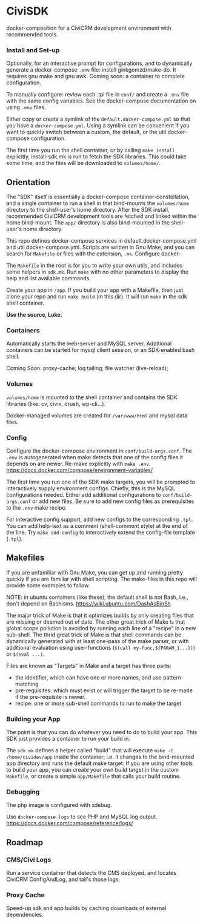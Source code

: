 # CiviSDK
docker-composition for a CiviCRM development environment with recommended tools

### Install and Set-up

Optionally, for an interactive prompt for configurations, and to dynamically generate a docker-compose `.env` file: install ginkgomzd/make-do. It requires gnu make and gnu awk. Coming soon: a container to complete configuration.

To manually configure: review each .tpl file in `conf/` and create a `.env` file with the same config variables. See the docker-compose documentation on using `.env` files.

Either copy or create a symlink of the `default.docker-compose.yml` so that you have a `docker-compose.yml`. Using a symlink can be convenient if you want to quickly switch between a custom, the default, or the util docker-compose configuration.

The first time you run the shell container, or by calling `make install` explicitly, install-sdk.mk is run to fetch the SDK libraries. This could take some time, and the files will be downloaded to `volumes/home/`.


## Orientation

The "SDK" itself is essentially a docker-compose container-constellation, and a single container to run a shell in that bind-mounts the `volumes/home` directory to the shell-user's home directory. After the SDK install, recommended CiviCRM development tools are fetched and linked within the home bind-mount. The `app/` directory is also bind-mounted in the shell-user's home directory.

This repo defines docker-compose services in default.docker-compose.yml and util.docker-compose.yml. Scripts are written in Gnu Make, and you can search for `Makefile` or files with the extension, `.mk`. Configure docker-

The `Makefile` in the root is for you to write your own utils, and includes some helpers in `sdk.mk`. Run `make` with no other parameters to display the help and list available commands.

Create your app in `/app`. If you build your app with a Makefile, then just clone your repo and run `make build` (in this dir).
It will run `make` in the sdk shell container.

**Use the source, Luke.**

### Containers

Automatically starts the web-server and MySQL server. Additional containers can be started for mysql client session, or an SDK-enabled bash shell.

Coming Soon: proxy-cache; log tailing; file watcher (live-reload);

### Volumes

`volumes/home` is mounted to the shell container and contains the SDK libraries (like: cv, civix, drush, wp-cli...).

Docker-managed volumes are created for `/var/www/html` and mysql data files.

### Config

Configure the docker-compose environment in `conf/build-args.conf`. The `.env` is autogenerated when make detects that one of the config files it depends on are newer. Re-make explicitly with `make .env`. https://docs.docker.com/compose/environment-variables/

The first time you run one of the SDK make targets, you will be prompted to interactively supply environment configs. Chiefly, this is the MySQL configurations needed. Either add additional configurations to `conf/build-args.conf` or add new files. Be sure to add new config files as prerequisites to the `.env` make recipe.

For interactive config support, add new configs to the corresponding `.tpl`. You can add help-text as a comment (shell-comment style) at the end of the line. Try `make add-config` to interactively extend the config-file template (`.tpl`).

## Makefiles

If you are unfamiliar with Gnu Make, you can get up and running pretty quickly if you are familiar with shell scripting. The make-files in this repo will provide some examples to follow.

NOTE: in ubuntu containers (like these), the default shell is not Bash, i.e., don't depend on Bashisms. https://wiki.ubuntu.com/DashAsBinSh

The major trick of Make is that it optimizes builds by only creating files that are missing or deemed out of date. The other great trick of Make is that global scope pollution is avoided by running each line of a "recipe" in a new sub-shell. The thrid great trick of Make is that shell commands can be dynamically generated with at least one-pass of the make parser, or with additional evaluation using user-functions (`$(call my-func,${PARAM_1...})`) or `$(eval ...)`.

Files are known as "Targets" in Make and a target has three parts:

 * the identifier, which can have one or more names, and use pattern-matching
 * pre-requisites: which must exist or will trigger the target to be re-made if the pre-requisite is newer.
 * recipe: one or more sub-shell commands to run to make the target

### Building your App

The point is that you can do whatever you need to do to build your app. This SDK just provides a container to run your build in.

The `sdk.mk` defines a helper called "build" that will execute `make -C /home/cividev/app` inside the container; i.e. it changes to the bind-mounted app directory and runs the default make target. If you are using other tools to build your app, you can create your own build target in the custom `Makefile`, or create a simple `app/Makefile` that calls your build routine.

### Debugging

The php image is configured with xdebug.

Use `docker-compose logs` to see PHP and MySQL log output. https://docs.docker.com/compose/reference/logs/

## Roadmap

### CMS/Civi Logs

Run a service container that detects the CMS deployed, and locates CiviCRM ConfigAndLog, and tail's those logs.

### Proxy Cache

Speed-up sdk and app builds by caching downloads of external dependencies.


